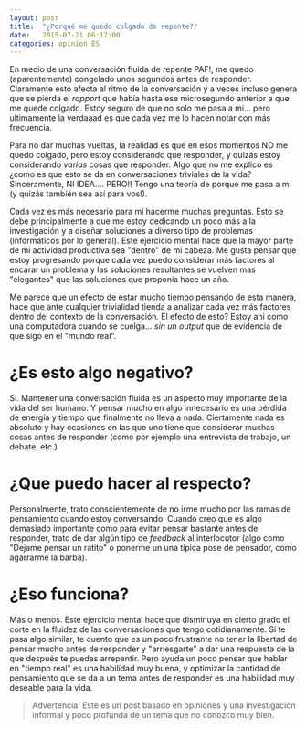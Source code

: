 ```yaml
---
layout: post
title:  "¿Porqué me quedo colgado de repente?"
date:   2015-07-21 06:17:00
categories: opinion ES
---
```


En medio de una conversación fluida de repente PAF!, me quedo (aparentemente) congelado unos segundos antes de responder. Claramente
esto afecta al ritmo de la conversación y a veces incluso genera que se pierda el _rapport_ que había hasta ese microsegundo anterior
a que me quede colgado. Estoy seguro de que no solo me pasa a mi... pero ultimamente la verdaaad es que cada vez me lo hacen notar con
más frecuencia.

Para no dar muchas vueltas, la realidad es que en esos momentos NO me quedo colgado, pero estoy considerando que responder, y quizás 
estoy considerando _varias_ cosas que responder. Algo que no me explico es ¿como es que esto se da en conversaciones triviales de 
la vida? Sinceramente, NI IDEA.... PERO!! Tengo una teoría de porque me pasa a mi (y quizás también sea así para vos!).

Cada vez es más necesario para mí hacerme muchas preguntas. Esto se debe principalmente a que me estoy dedicando un poco más a la 
investigación y a diseñar soluciones a diverso tipo de problemas (informáticos por lo general). Este ejercicio mental hace que la
mayor parte de mi actividad productiva sea "dentro" de mi cabeza. Me gusta pensar que estoy progresando porque cada vez puedo considerar
más factores al encarar un problema y las soluciones resultantes se vuelven mas "elegantes" que las soluciones que proponía hace un 
año.

Me parece que un efecto de estar mucho tiempo pensando de esta manera, hace que ante cualquier trivialidad tienda a analizar cada vez
más factores dentro del contexto de la conversación. El efecto de esto? Estoy ahi como una computadora cuando se cuelga... *sin un
output* que de evidencia de que sigo en el "mundo real". 

# ¿Es esto algo negativo?

Si. Mantener una conversación fluida es un aspecto muy importante de la vida del ser humano. Y pensar mucho en algo innecesario es una
pérdida de energía y tiempo que finalmente no lleva a nada. Ciertamente nada es absoluto y hay ocasiones en las que uno tiene que 
considerar muchas cosas antes de responder (como por ejemplo una entrevista de trabajo, un debate, etc.)

# ¿Que puedo hacer al respecto?

Personalmente, trato conscientemente de no irme mucho por las ramas de pensamiento cuando estoy conversando. Cuando creo que es algo
demasiado importante como para evitar pensar bastante antes de responder, trato de dar algún tipo de _feedback_ al interlocutor (algo
como "Dejame pensar un ratito" o ponerme un una típica pose de pensador, como agarrarme la barba).

# ¿Eso funciona?

Más o menos. Este ejercicio mental hace que disminuya en cierto grado el corte en la fluidez de las conversaciones que tengo 
cotidianamente. Si te pasa algo similar, te cuento que es un poco frustrante no tener la libertad de pensar mucho antes de responder 
y "arriesgarte" a dar una respuesta de la que después te puedas arrepentir. Pero ayuda un poco pensar que hablar en "tiempo real" es 
una habilidad muy buena, y optimizar la cantidad de pensamiento que se da a un tema antes de responder es una habilidad muy deseable 
para la vida.

> Advertencia: Este es un post basado en opiniones y una investigación informal y poco profunda de un tema que no conozco muy bien.
